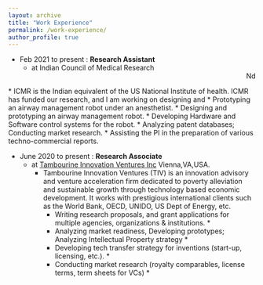 ```yaml
---
layout: archive
title: "Work Experience"
permalink: /work-experience/
author_profile: true
---
```


* Feb 2021 to present : **Research Assistant** 
  * at Indian Council of Medical Research    <div align="right">
  Nd
</div>
     * ICMR is the Indian equivalent of the US National Institute of health. ICMR has funded our research, and I am working on designing and
       * Prototyping an airway management robot under an anesthetist.
       * Designing and prototyping an airway management robot.
       * Developing Hardware and Software control systems for the robot.
       * Analyzing patent databases; Conducting market research.
       * Assisting the PI in the preparation of various techno-commercial reports.  

* June 2020 to present : **Research Associate** 
  * at [Tambourine Innovation Ventures Inc](https://www.tivinc.com/)    Vienna,VA,USA.
    * Tambourine Innovation Ventures (TIV) is an innovation advisory and venture acceleration firm dedicated to poverty alleviation and
sustainable growth through technology based economic development. It works with prestigious international clients such as the World
Bank, OECD, UNIDO, US Dept of Energy, etc. 
       * Writing research proposals, and grant applications for multiple agencies, organizations & institutions. *
       * Analyzing market readiness, Developing prototypes; Analyzing Intellectual Property strategy *
       * Developing tech transfer strategy for inventions (start-up, licensing, etc.). *
       * Conducting market research (royalty comparables, license terms, term sheets for VCs) *


     
